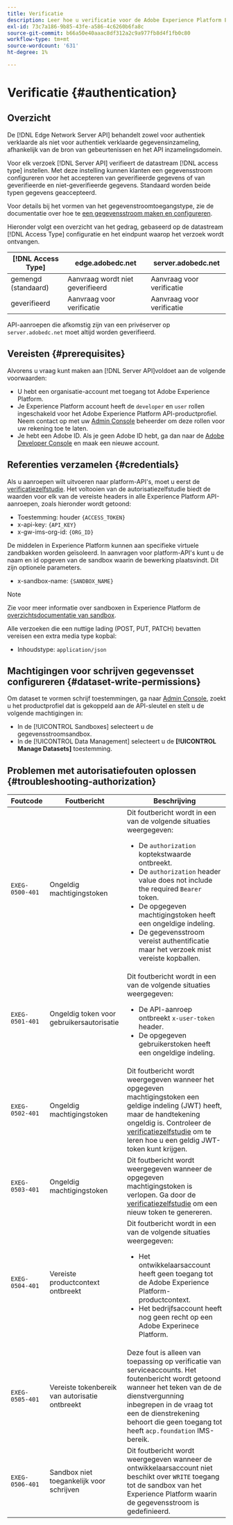 ```yaml
---
title: Verificatie
description: Leer hoe u verificatie voor de Adobe Experience Platform Edge Network Server-API configureert.
exl-id: 73c7a186-9b85-43fe-a586-4c6260b6fa8c
source-git-commit: b66a50e40aaac8df312a2c9a977fb8d4f1fb0c80
workflow-type: tm+mt
source-wordcount: '631'
ht-degree: 1%

---
```


# Verificatie {#authentication}

## Overzicht

De [!DNL Edge Network Server API] behandelt zowel voor authentiek verklaarde als niet voor authentiek verklaarde gegevensinzameling, afhankelijk van de bron van gebeurtenissen en het API inzamelingsdomein.

Voor elk verzoek [!DNL Server API] verifieert de datastream [!DNL access type] instellen. Met deze instelling kunnen klanten een gegevensstroom configureren voor het accepteren van geverifieerde gegevens of van geverifieerde en niet-geverifieerde gegevens. Standaard worden beide typen gegevens geaccepteerd.

Voor details bij het vormen van het gegevenstroomtoegangstype, zie de documentatie over hoe te [een gegevensstroom maken en configureren](../datastreams/overview.md#create).

Hieronder volgt een overzicht van het gedrag, gebaseerd op de datastream [!DNL Access Type] configuratie en het eindpunt waarop het verzoek wordt ontvangen.

| [!DNL Access Type] | edge.adobedc.net | server.adobedc.net |
|-----------------|-------------------------------|-----------------------|
| gemengd (standaard) | Aanvraag wordt niet geverifieerd | Aanvraag voor verificatie |
| geverifieerd | Aanvraag voor verificatie | Aanvraag voor verificatie |

API-aanroepen die afkomstig zijn van een privéserver op `server.adobedc.net` moet altijd worden geverifieerd.

## Vereisten {#prerequisites}

Alvorens u vraag kunt maken aan [!DNL Server API]voldoet aan de volgende voorwaarden:

* U hebt een organisatie-account met toegang tot Adobe Experience Platform.
* Je Experience Platform account heeft de `developer` en `user` rollen ingeschakeld voor het Adobe Experience Platform API-productprofiel. Neem contact op met uw [Admin Console](../access-control/home.md) beheerder om deze rollen voor uw rekening toe te laten.
* Je hebt een Adobe ID. Als je geen Adobe ID hebt, ga dan naar de [Adobe Developer Console](https://developer.adobe.com/console) en maak een nieuwe account.

## Referenties verzamelen {#credentials}

Als u aanroepen wilt uitvoeren naar platform-API&#39;s, moet u eerst de [verificatiezelfstudie](../landing/api-authentication.md). Het voltooien van de autorisatiezelfstudie biedt de waarden voor elk van de vereiste headers in alle Experience Platform API-aanroepen, zoals hieronder wordt getoond:

* Toestemming: houder `{ACCESS_TOKEN}`
* x-api-key: `{API_KEY}`
* x-gw-ims-org-id: `{ORG_ID}`

De middelen in Experience Platform kunnen aan specifieke virtuele zandbakken worden geïsoleerd. In aanvragen voor platform-API&#39;s kunt u de naam en id opgeven van de sandbox waarin de bewerking plaatsvindt. Dit zijn optionele parameters.

* x-sandbox-name: `{SANDBOX_NAME}`

>[!NOTE]
>
>Zie voor meer informatie over sandboxen in Experience Platform de [overzichtsdocumentatie van sandbox](../sandboxes/home.md).

Alle verzoeken die een nuttige lading (POST, PUT, PATCH) bevatten vereisen een extra media type kopbal:

* Inhoudstype: `application/json`

## Machtigingen voor schrijven gegevensset configureren {#dataset-write-permissions}

Om dataset te vormen schrijf toestemmingen, ga naar [Admin Console](https://adminconsole.adobe.com), zoekt u het productprofiel dat is gekoppeld aan de API-sleutel en stelt u de volgende machtigingen in:

* In de [!UICONTROL Sandboxes] selecteert u de gegevensstroomsandbox.
* In de [!UICONTROL Data Management] selecteert u de **[!UICONTROL Manage Datasets]** toestemming.

## Problemen met autorisatiefouten oplossen {#troubleshooting-authorization}

| Foutcode | Foutbericht | Beschrijving |
| --- | --- | --- |
| `EXEG-0500-401` | Ongeldig machtigingstoken | Dit foutbericht wordt in een van de volgende situaties weergegeven:  <ul><li>De `authorization` koptekstwaarde ontbreekt.</li><li>De `authorization` header value does not include the required `Bearer` token.</li><li>De opgegeven machtigingstoken heeft een ongeldige indeling.</li><li>De gegevensstroom vereist authentificatie maar het verzoek mist vereiste kopballen.</li></ul> |
| `EXEG-0501-401` | Ongeldig token voor gebruikersautorisatie | Dit foutbericht wordt in een van de volgende situaties weergegeven: <ul><li>De API-aanroep ontbreekt `x-user-token` header.</li><li>De opgegeven gebruikerstoken heeft een ongeldige indeling.</li></ul> |
| `EXEG-0502-401` | Ongeldig machtigingstoken | Dit foutbericht wordt weergegeven wanneer het opgegeven machtigingstoken een geldige indeling (JWT) heeft, maar de handtekening ongeldig is. Controleer de [verificatiezelfstudie](../landing/api-authentication.md) om te leren hoe u een geldig JWT-token kunt krijgen. |
| `EXEG-0503-401` | Ongeldig machtigingstoken | Dit foutbericht wordt weergegeven wanneer de opgegeven machtigingstoken is verlopen. Ga door de [verificatiezelfstudie](../landing/api-authentication.md) om een nieuw token te genereren. |
| `EXEG-0504-401` | Vereiste productcontext ontbreekt | Dit foutbericht wordt in een van de volgende situaties weergegeven:  <ul><li>Het ontwikkelaarsaccount heeft geen toegang tot de Adobe Experience Platform-productcontext.</li><li>Het bedrijfsaccount heeft nog geen recht op een Adobe Experinece Platform.</li></ul> |
| `EXEG-0505-401` | Vereiste tokenbereik van autorisatie ontbreekt | Deze fout is alleen van toepassing op verificatie van serviceaccounts. Het foutenbericht wordt getoond wanneer het teken van de de dienstvergunning inbegrepen in de vraag tot een de dienstrekening behoort die geen toegang tot heeft `acp.foundation` IMS-bereik. |
| `EXEG-0506-401` | Sandbox niet toegankelijk voor schrijven | Dit foutbericht wordt weergegeven wanneer de ontwikkelaarsaccount niet beschikt over `WRITE` toegang tot de sandbox van het Experience Platform waarin de gegevensstroom is gedefinieerd. |
